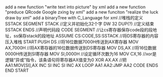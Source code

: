add a new function "write text into picture" by xml
add a new function "preduce QRcode Google zxing by xml"
add a new funciton "realize the luck draw by xml"
add a binaryTree with C_Language for xml
//堆栈的定义
SSTACK SEGMENT STACK
//定义并初始化32个字
	DW 32 DUP(?)
//定义结束
SSTACK	ENDS
//声明代码段
CODE	SEGMENT
//让cs寄存器保存code段的段地址，ss保存stack的段地址
		ASSUME CS:CODE,SS:SSTACK
//将DS寄存器的内容压入堆栈
START:PUSH DS
//将16位数据7000H传送到AX寄存器
	MOV AX,7000H
//将AX寄存器的16位数据传送到DS寄存器
	MOV DS,AX
//将16位数据0000H传送到SI寄存器
	MOV SI,0000H
//设定循环次数为16
	MOV CX,16
//xor是逻辑“异或”指令，该条语句将寄存器AX值变为0
	XOR AX.AX
//把
AA1:MOV[SI],AX
	INC SI
	INC SI
	INC AX
	LOOP AA1
AA2:JMP AA2
CODE ENDS
END START
